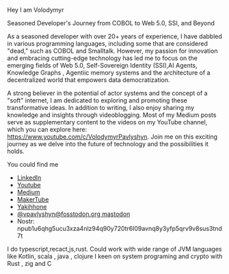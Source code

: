<!--
**Volland/Volland** is a ✨ _special_ ✨ repository because its `README.md` (this file) appears on your GitHub profile.

Here are some ideas to get you started:

- 🔭 I’m currently working on ...
- 🌱 I’m currently learning ...
- 👯 I’m looking to collaborate on ...
- 🤔 I’m looking for help with ...
- 💬 Ask me about ...
- 📫 How to reach me: ...
- 😄 Pronouns: ...
- ⚡ Fun fact: ...
-->
Hey I am Volodymyr 

Seasoned Developer's Journey from COBOL to Web 5.0, SSI, and Beyond


 As a seasoned developer with over 20+ years of experience, I have dabbled in various programming languages, including some that are considered "dead," such as COBOL and Smalltalk. However, my passion for innovation and embracing cutting-edge technology has led me to focus on the emerging fields of Web 5.0, Self-Sovereign Identity (SSI),AI Agents, Knowledge Graphs , Agentiic memory systems and the architecture of a decentralized world that empowers data democratization.


A strong believer in the potential of actor systems and the concept of a "soft" internet, I am dedicated to exploring and promoting these transformative ideas. In addition to writing, I also enjoy sharing my knowledge and insights through videoblogging. Most of my Medium posts serve as supplementary content to the videos on my YouTube channel, which you can explore here: https://www.youtube.com/c/VolodymyrPavlyshyn. 
Join me on this exciting journey as we delve into the future of technology and the possibilities it holds.

You could find me 
- [LinkedIn](https://www.linkedin.com/in/pavlyshyn/)
- [Youtube](https://www.youtube.com/c/VolodymyrPavlyshyn)
- [Medium](https://medium.com/@volodymyrpavlyshyn)
- [MakerTube](https://makertube.net/c/ssiteatalks/videos)
- [Yakihhone](https://yakihonne.com/users/nprofile1qqswdqt52wvwgnpw6el3z6szhj09843a0hj7kfsrjgjys6qpkzkrcwgpr3mhxue69uhkummnw3ez6vp39eukz6mfdphkumn99e3k7mgpr3mhxue69uhkummnw3ez6vpj9eukz6mfdphkumn99e3k7mgpremhxue69uhkummnw3ez6vpn9ejx7unpveskxar0wfujummjvuq3gamnwvaz7tmjv4kxz7fwv3sk6atn9e5k7qg7waehxw309ahx7um5wgknqv3wv3hhyctxv93hgmmj0yhx7un8uyjmtl)
- [@vpavlyshyn@fosstodon.org mastodon](https://fosstodon.org/deck/@vpavlyshyn)
- Nostr: npub1u6qhg5ucu3xza4nlz94q90y720tr6l09avnq8y3yfp5qrv9v8sus3tnd7t

I do typescript,recact,js,rust. Could work with wide range of JVM languages like Kotlin, scala , java , clojure 
I keen on system programing and crypto with Rust , zig and C



